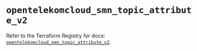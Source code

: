 # `opentelekomcloud_smn_topic_attribute_v2`

Refer to the Terraform Registry for docs: [`opentelekomcloud_smn_topic_attribute_v2`](https://registry.terraform.io/providers/opentelekomcloud/opentelekomcloud/1.36.38/docs/resources/smn_topic_attribute_v2).
